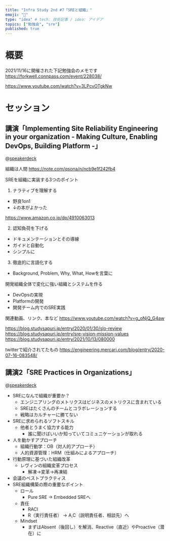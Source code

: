 ```yaml
---
title: "Infra Study 2nd #7「SREと組織」"
emoji: "🐡"
type: "idea" # tech: 技術記事 / idea: アイデア
topics: ["勉強会", "sre"]
published: true
---
```

# 概要

2021/11/16に開催された下記勉強会のメモです
https://forkwell.connpass.com/event/228038/

https://www.youtube.com/watch?v=3LPcvOTgkNw

# セッション

## 講演「Implementing Site Reliability Engineering in your organization - Making Culture, Enabling DevOps, Building Platform -」

@[speakerdeck](4be0db71f9c14ff481a2bd7a18349b60)

組織は人間
https://note.com/qsona/n/ncb9e1f242fb4

SREを組織に実装する3つのポイント

1. ナラティブを理解する
  - 野良1on1
  - ↓の本がよかった

https://www.amazon.co.jp/dp/4910063013

2. 認知負荷を下げる
  - ドキュメンテーションとその導線
  - ガイドと自動化
  - シンプルに
3. 徹底的に言語化する
  - Background, Problem, Why, What, Howを言葉に

開発組織全体で変化に強い組織とシステムを作る
- DevOpsの実現
- Platformの開発
- 開発チーム内でのSRE実践

関連動画、リンク、本など
https://www.youtube.com/watch?v=g_oNjQ_G4aw

https://blog.studysapuri.jp/entry/2020/01/30/slo-review
https://blog.studysapuri.jp/entry/sre-vision-mission-values
https://blog.studysapuri.jp/entry/2021/10/13/080000

twitterで紹介されてたもの
https://engineering.mercari.com/blog/entry/2020-07-16-083548/


## 講演2「SRE Practices in Organizations」

@[speakerdeck](84c5b436186d4f59aeb022c4d80bfc76)

- SREになんで組織が重要か？
  - エンジニアリングのメトリクスはビジネスのメトリクスに含まれている
  - SREはたくさんのチームとコラボレーションする
  - 戦略はカルチャーに勝てない
- SREに求められるソフトスキル
  - 他者とうまく協力する能力
    - 誰に聞けばいいか知っていてコミュニケーションが取れる
- 人を動かすアプローチ
  - 組織行動学：OB（対人的アプローチ）
  - 人的資源管理：HRM（仕組みによるアプローチ）
- 行動原理に基づいた組織改革
  - レヴィンの組織変革プロセス
    - 解凍->変革->再凍結
- 会議のベストプラクティス
- SRE組織構築の際の重要なポイント
  - ロール
    - Pure SRE -> Embedded SREへ
  - 責任
    - RACI
    - R（実行責任者） -> A,C（説明責任者、相談先）へ
  - Mindset
    - まずはAbsent（後回し）を解消、Reactive（直近）やProactive（潜在）に
